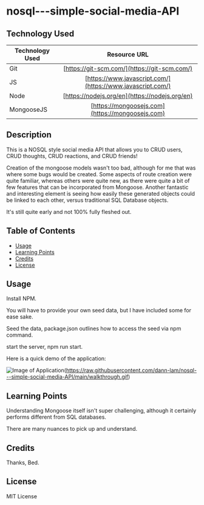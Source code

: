 # nosql---simple-social-media-API

## Technology Used

| Technology Used         | Resource URL           |
| ------------- |:-------------:|
| Git | [https://git-scm.com/](https://git-scm.com/)     |
| JS  | [https://www.javascript.com/](https://www.javascript.com/)     |
| Node  | [https://nodejs.org/en](https://nodejs.org/en)     |
| MongooseJS  | [https://mongoosejs.com](https://mongoosejs.com)     |


## Description


This is a NOSQL style social media API that allows you to CRUD users, CRUD thoughts, CRUD reactions, and CRUD friends!

Creation of the mongoose models wasn't too bad, although for me that was where some bugs would be created.
Some aspects of route creation were quite familiar, whereas others were quite new, as there were quite a bit of few features that can be incorporated from Mongoose.
Another fantastic and interesting element is seeing how easily these generated objects could be linked to each other, versus traditional SQL Database objects.

It's still quite early and not 100% fully fleshed out.
## Table of Contents


* [Usage](#usage)
* [Learning Points](#learning-points)
* [Credits](#credits)
* [License](#license)


## Usage

Install NPM.

You will have to provide your own seed data, but I have included some for ease sake.

Seed the data, package.json outlines how to access the seed via npm command.

start the server, npm run start.

Here is a quick demo of the application:

![Image of Application]([https://raw.githubusercontent.com/dann-lam/nosql---simple-social-media-API/main/walkthrough.gif])(https://raw.githubusercontent.com/dann-lam/nosql---simple-social-media-API/main/walkthrough.gif)



## Learning Points

Understanding Mongoose itself isn't super challenging, although it certainly performs different from SQL databases.

There are many nuances to pick up and understand.


## Credits

Thanks, Bed.


## License

MIT License
